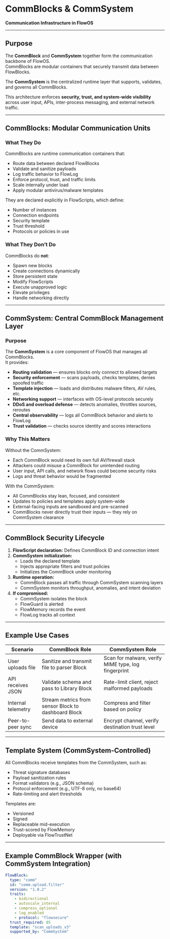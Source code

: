 <!--
This Source Code Form is subject to the terms of the Mozilla Public License, v. 2.0.
If a copy of the MPL was not distributed with this file, you can obtain one at:
https://mozilla.org/MPL/2.0/.
-->
# CommBlocks & CommSystem  
**Communication Infrastructure in FlowOS**

---

## Purpose

The **CommBlock** and **CommSystem** together form the communication backbone of FlowOS.  
CommBlocks are modular containers that securely transmit data between FlowBlocks.  

The **CommSystem** is the centralized runtime layer that supports, validates, and governs all CommBlocks.  

This architecture enforces **security, trust, and system-wide visibility** across user input, APIs, inter-process messaging, and external network traffic.

---

## CommBlocks: Modular Communication Units

### What They Do
CommBlocks are runtime communication containers that:

- Route data between declared FlowBlocks  
- Validate and sanitize payloads  
- Log traffic behavior to FlowLog  
- Enforce protocol, trust, and traffic limits  
- Scale internally under load  
- Apply modular antivirus/malware templates  

They are declared explicitly in FlowScripts, which define:

- Number of instances  
- Connection endpoints  
- Security template  
- Trust threshold  
- Protocols or policies in use  

### What They Don’t Do
CommBlocks do **not**:

- Spawn new blocks  
- Create connections dynamically  
- Store persistent state  
- Modify FlowScripts  
- Execute unapproved logic  
- Elevate privileges  
- Handle networking directly  

---

## CommSystem: Central CommBlock Management Layer

### Purpose
The **CommSystem** is a core component of FlowOS that manages all CommBlocks.  
It provides:

- **Routing validation** — ensures blocks only connect to allowed targets  
- **Security enforcement** — scans payloads, checks templates, denies spoofed traffic  
- **Template injection** — loads and distributes malware filters, AV rules, etc.  
- **Networking support** — interfaces with OS-level protocols securely  
- **DDoS and overload defense** — detects anomalies, throttles sources, reroutes  
- **Central observability** — logs all CommBlock behavior and alerts to FlowLog  
- **Trust validation** — checks source identity and scores interactions  

### Why This Matters
Without the CommSystem:

- Each CommBlock would need its own full AV/firewall stack  
- Attackers could misuse a CommBlock for unintended routing  
- User input, API calls, and network flows could become security risks  
- Logs and threat behavior would be fragmented  

With the CommSystem:

- All CommBlocks stay lean, focused, and consistent  
- Updates to policies and templates apply system-wide  
- External-facing inputs are sandboxed and pre-scanned  
- CommBlocks never directly trust their inputs — they rely on CommSystem clearance  

---

## CommBlock Security Lifecycle

1. **FlowScript declaration:** Defines CommBlock ID and connection intent  
2. **CommSystem initialization:**
   - Loads the declared template  
   - Injects appropriate filters and trust policies  
   - Initializes the CommBlock under monitoring  
3. **Runtime operation:**
   - CommBlock passes all traffic through CommSystem scanning layers  
   - CommSystem monitors throughput, anomalies, and intent deviation  
4. **If compromised:**
   - CommSystem isolates the block  
   - FlowGuard is alerted  
   - FlowMemory records the event  
   - FlowLog tracks all context  

---

## Example Use Cases

| Scenario | CommBlock Role | CommSystem Role |
|-----------|----------------|-----------------|
| User uploads file | Sanitize and transmit file to parser Block | Scan for malware, verify MIME type, log fingerprint |
| API receives JSON | Validate schema and pass to Library Block | Rate-limit client, reject malformed payloads |
| Internal telemetry | Stream metrics from sensor Block to dashboard Block | Compress and filter based on policy |
| Peer-to-peer sync | Send data to external device | Encrypt channel, verify destination trust level |

---

## Template System (CommSystem-Controlled)

All CommBlocks receive templates from the CommSystem, such as:

- Threat signature databases  
- Payload sanitization rules  
- Format validators (e.g., JSON schema)  
- Protocol enforcement (e.g., UTF-8 only, no base64)  
- Rate-limiting and alert thresholds  

Templates are:

- Versioned  
- Signed  
- Replaceable mid-execution  
- Trust-scored by FlowMemory  
- Deployable via FlowTrustNet  

---

## Example CommBlock Wrapper (with CommSystem Integration)

```yaml
FlowBlock:
  type: "comm"
  id: "comm.upload.filter"
  version: "1.0.2"
  traits:
    - bidirectional
    - autoscale_internal
    - compress_optional
    - log_enabled
    - protocol: "flowsecure"
  trust_required: 85
  template: "scan_uploads_v3"
  supported_by: "CommSystem"
